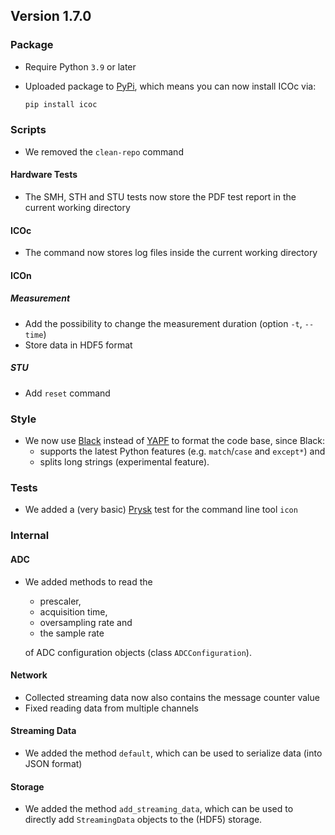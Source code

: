 ## Version 1.7.0

### Package

- Require Python `3.9` or later
- Uploaded package to [PyPi](https://pypi.org/project/icoc/), which means you can now install ICOc via:

  ```sh
  pip install icoc
  ```

### Scripts

- We removed the `clean-repo` command

#### Hardware Tests

- The SMH, STH and STU tests now store the PDF test report in the current working directory

#### ICOc

- The command now stores log files inside the current working directory

#### ICOn

##### Measurement

- Add the possibility to change the measurement duration (option `-t`, `--time`)
- Store data in HDF5 format

##### STU

- Add `reset` command

### Style

- We now use [Black][] instead of [YAPF](https://github.com/google/yapf) to format the code base, since Black:
  - supports the latest Python features (e.g. `match`/`case` and `except*`) and
  - splits long strings (experimental feature).

[Black]: https://github.com/psf/black

### Tests

- We added a (very basic) [Prysk](https://pypi.org/project/prysk/) test for the command line tool `icon`

### Internal

#### ADC

- We added methods to read the

  - prescaler,
  - acquisition time,
  - oversampling rate and
  - the sample rate

  of ADC configuration objects (class `ADCConfiguration`).

#### Network

- Collected streaming data now also contains the message counter value
- Fixed reading data from multiple channels

#### Streaming Data

- We added the method `default`, which can be used to serialize data (into JSON format)

#### Storage

- We added the method `add_streaming_data`, which can be used to directly add `StreamingData` objects to the (HDF5) storage.
